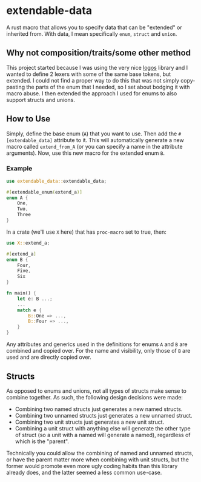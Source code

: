 # extendable-data
A rust macro that allows you to specify data that can be "extended" or inherited from. With data, I mean specifically `enum`, `struct` and `union`.

## Why not composition/traits/some other method
This project started because I was using the very nice [logos](https://github.com/maciejhirsz/logos) library and I wanted to define 2 lexers with some of the same base tokens,
but extended. I could not find a proper way to do this that was not simply copy-pasting the parts of the enum that I needed, so I set about bodging it with macro abuse. I then extended
the approach I used for enums to also support structs and unions.

## How to Use
Simply, define the base enum (`A`) that you want to use. Then add the `#[extendable_data]` attribute to it. This will automatically generate a new macro called `extend_from_A` (or you can specify a name in the attribute arguments). Now, use this new macro for the extended enum `B`.

### Example
```rust
use extendable_data::extendable_data;

#[extendable_enum(extend_a)]
enum A {
	One,
	Two,
	Three
}
```
In a crate (we'll use `X` here) that has `proc-macro` set to true, then:

```rust
use X::extend_a;

#[extend_a]
enum B {
	Four,
	Five,
	Six
}

fn main() {
	let e: B ...;
	...
	match e {
		B::One => ...,
		B::Four => ...,
	}
}
```

Any attributes and generics used in the definitions for enums `A` and `B` are combined and copied over. For the name and visibility, only those of `B` are used and are directly copied over.

## Structs
As opposed to enums and unions, not all types of structs make sense to combine together. As such, the following design decisions were made:

* Combining two named structs just generates a new named structs.
* Combining two unnamed structs just generates a new unnamed struct.
* Combining two unit structs just generates a new unit struct.
* Combining a unit struct with anything else will generate the other type of struct (so a unit with a named will generate a named), regardless of which is the "parent".

Technically you could allow the combining of named and unnamed structs, or have the parent matter more when combining with unit structs, but the former would promote even more ugly coding habits than this library already does, and the latter seemed a less common use-case.
